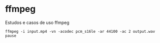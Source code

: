 # ffmpeg
Estudos e casos de uso ffmpeg

```
ffmpeg -i input.mp4 -vn -acodec pcm_s16le -ar 44100 -ac 2 output.wav
pause
```
